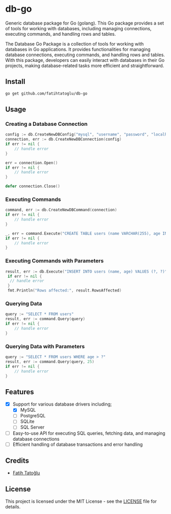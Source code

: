 # db-go

Generic database package for Go (golang). This Go package provides a set of tools for working with databases, including managing connections, executing commands, and handling rows and tables.

The Database Go Package is a collection of tools for working with databases in Go applications. It provides functionalities for managing database connections, executing commands, and handling rows and tables. With this package, developers can easily interact with databases in their Go projects, making database-related tasks more efficient and straightforward.

## Install

```bash
go get github.com/fatihtatoglu/db-go
```

## Usage

### Creating a Database Connection

```go
config := db.CreateNewDBConfig("mysql", "username", "password", "localhost", 3306, "database_name")
connection, err := db.CreateNewDBConnection(config)
if err != nil {
    // handle error
}

err = connection.Open()
if err != nil {
    // handle error
}

defer connection.Close()

```

### Executing Commands

```go
command, err := db.CreateNewDBCommand(connection)
if err != nil {
    // handle error
}

_, err = command.Execute("CREATE TABLE users (name VARCHAR(255), age INT)")
if err != nil {
    // handle error
}

```

### Executing Commands with Parameters

```go
result, err := db.Execute("INSERT INTO users (name, age) VALUES (?, ?)", "John Doe", 30)
 if err != nil {
  // handle error
 }
 fmt.Println("Rows affected:", result.RowsAffected)
```

### Querying Data

```go
query := "SELECT * FROM users"
result, err := command.Query(query)
if err != nil {
    // handle error
}

```

### Querying Data with Parameters

```go
query := "SELECT * FROM users WHERE age > ?"
result, err := command.Query(query, 25)
if err != nil {
    // handle error
}

```

## Features

- [X] Support for various database drivers including;
  - [X] MySQL
  - [ ] PostgreSQL
  - [ ] SQLite
  - [ ] SQL Server
- [ ] Easy-to-use API for executing SQL queries, fetching data, and managing database connections
- [ ] Efficient handling of database transactions and error handling

## Credits

- [Fatih Tatoğlu](https://github.com/fatihtatoglu)

## License

This project is licensed under the MIT License - see the [LICENSE](LICENSE) file for details.
